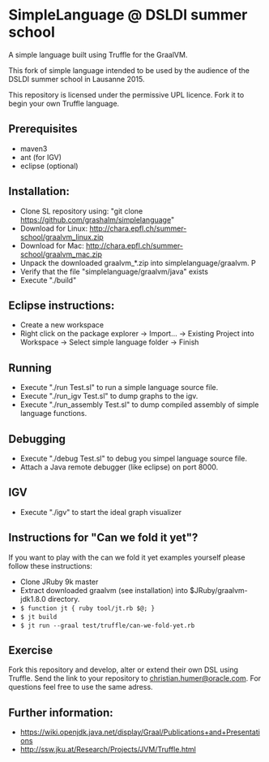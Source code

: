 # SimpleLanguage @ DSLDI summer school

A simple language built using Truffle for the GraalVM.

This fork of simple language intended to be used by the audience of the DSLDI summer school in Lausanne 2015.

This repository is licensed under the permissive UPL licence. Fork it to begin
your own Truffle language.

## Prerequisites
* maven3 
* ant (for IGV)
* eclipse (optional)

## Installation:

* Clone SL repository using:
   "git clone https://github.com/grashalm/simplelanguage"
* Download 
   for Linux: http://chara.epfl.ch/summer-school/graalvm_linux.zip
* Download for Mac: http://chara.epfl.ch/summer-school/graalvm_mac.zip
* Unpack the downloaded graalvm_*.zip into simplelanguage/graalvm. P
* Verify that the file "simplelanguage/graalvm/java" exists
* Execute "./build"

## Eclipse instructions:

* Create a new workspace
* Right click on the package explorer -> Import... -> Existing Project into Workspace -> Select simple language folder -> Finish

## Running

* Execute "./run Test.sl" to run a simple language source file.
* Execute "./run_igv Test.sl" to dump graphs to the igv.
* Execute "./run_assembly Test.sl" to dump compiled assembly of simple language functions.

## Debugging

* Execute "./debug Test.sl" to debug you simpel language source file.
* Attach a Java remote debugger (like eclipse) on port 8000.

## IGV

* Execute "./igv" to start the ideal graph visualizer

## Instructions for "Can we fold it yet"?
If you want to play with the can we fold it yet examples yourself please follow these instructions:

* Clone JRuby 9k master
* Extract downloaded graalvm (see installation) into $JRuby/graalvm-jdk1.8.0 directory.
* `$ function jt { ruby tool/jt.rb $@; }`
* `$ jt build`
* `$ jt run --graal test/truffle/can-we-fold-yet.rb`

## Exercise
Fork this repository and develop, alter or extend their own DSL using Truffle.
Send the link to your repository to christian.humer@oracle.com.
For questions feel free to use the same adress.


## Further information:

* https://wiki.openjdk.java.net/display/Graal/Publications+and+Presentations
* http://ssw.jku.at/Research/Projects/JVM/Truffle.html
